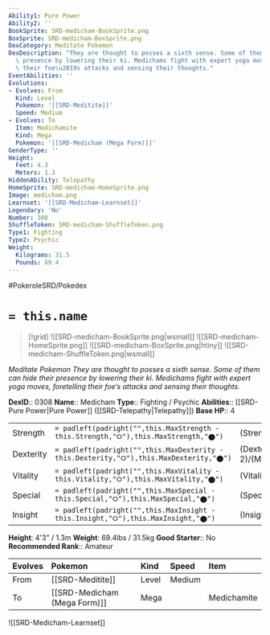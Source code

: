 ```yaml
---
Ability1: Pure Power
Ability2: ''
BookSprite: SRD-medicham-BookSprite.png
BoxSprite: SRD-medicham-BoxSprite.png
DexCategory: Meditate Pokemon
DexDescription: "They are thought to posses a sixth sense. Some of them can hide their\
  \ presence by lowering their ki. Medichams fight with expert yoga moves, foretelling\
  \ their foe\u2019s attacks and sensing their thoughts."
EventAbilities: ''
Evolutions:
- Evolves: From
  Kind: Level
  Pokemon: '[[SRD-Meditite]]'
  Speed: Medium
- Evolves: To
  Item: Medichamite
  Kind: Mega
  Pokemon: '[[SRD-Medicham (Mega Form)]]'
GenderType: ''
Height:
  Feet: 4.3
  Meters: 1.3
HiddenAbility: Telepathy
HomeSprite: SRD-medicham-HomeSprite.png
Image: medicham.png
Learnset: '[[SRD-Medicham-Learnset]]'
Legendary: 'No'
Number: 308
ShuffleToken: SRD-medicham-ShuffleToken.png
Type1: Fighting
Type2: Psychic
Weight:
  Kilograms: 31.5
  Pounds: 69.4
---
```


#PokeroleSRD/Pokedex

# `= this.name`

> [!grid]
> ![[SRD-medicham-BookSprite.png|wsmall]]
> ![[SRD-medicham-HomeSprite.png]]
> ![[SRD-medicham-BoxSprite.png|htiny]]
> ![[SRD-medicham-ShuffleToken.png|wsmall]]


*Meditate Pokemon*
*They are thought to posses a sixth sense. Some of them can hide their presence by lowering their ki. Medichams fight with expert yoga moves, foretelling their foe’s attacks and sensing their thoughts.*

**DexID**:: 0308
**Name**:: Medicham
**Type**:: Fighting / Psychic
**Abilities**:: [[SRD-Pure Power|Pure Power]] ([[SRD-Telepathy|Telepathy]])
**Base HP**:: 4

|           |                                                                                        |                                          |
| --------- | -------------------------------------------------------------------------------------- | ---------------------------------------- |
| Strength  | `= padleft(padright("",this.MaxStrength - this.Strength,"⭘"),this.MaxStrength,"⬤")`    | (Strength::2)/(MaxStrength::4)   |
| Dexterity | `= padleft(padright("",this.MaxDexterity - this.Dexterity,"⭘"),this.MaxDexterity,"⬤")` | (Dexterity:: 2)/(MaxDexterity::5) |
| Vitality  | `= padleft(padright("",this.MaxVitality - this.Vitality,"⭘"),this.MaxVitality,"⬤")`    | (Vitality::2)/(MaxVitality::5)   |
| Special   | `= padleft(padright("",this.MaxSpecial - this.Special,"⭘"),this.MaxSpecial,"⬤")`       | (Special::2)/(MaxSpecial::4)     |
| Insight   | `= padleft(padright("",this.MaxInsight - this.Insight,"⭘"),this.MaxInsight,"⬤")`       | (Insight::2)/(MaxInsight::5)     |

**Height**: 4'3" / 1.3m
**Weight**: 69.4lbs / 31.5kg
**Good Starter**:: No
**Recommended Rank**:: Amateur

| Evolves   | Pokemon                      | Kind   | Speed   | Item        |
|:----------|:-----------------------------|:-------|:--------|:------------|
| From      | [[SRD-Meditite]]             | Level  | Medium  |             |
| To        | [[SRD-Medicham (Mega Form)]] | Mega   |         | Medichamite |

![[SRD-Medicham-Learnset]]